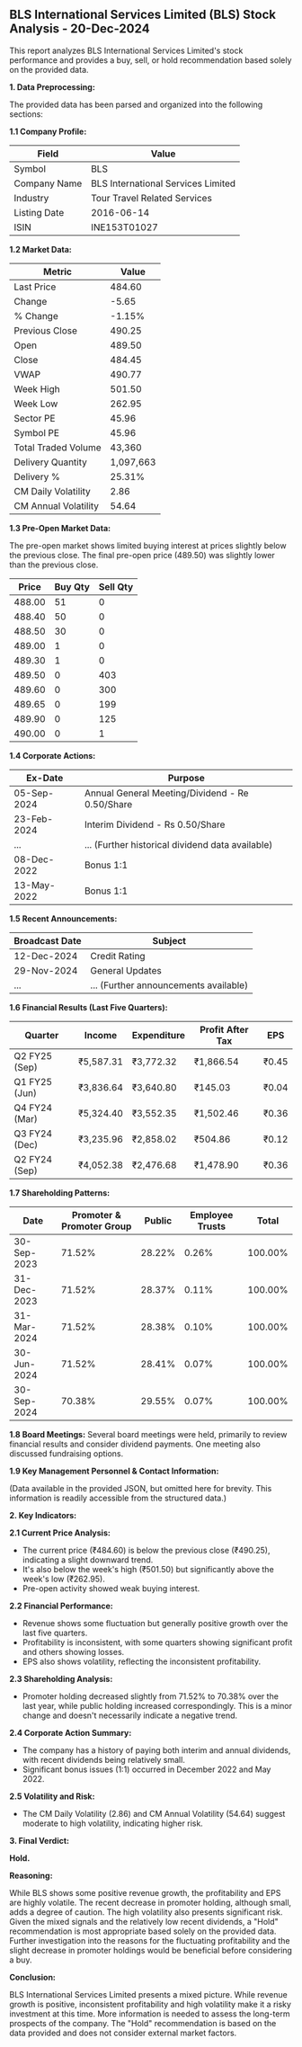 ## BLS International Services Limited (BLS) Stock Analysis - 20-Dec-2024

This report analyzes BLS International Services Limited's stock performance and provides a buy, sell, or hold recommendation based solely on the provided data.

**1. Data Preprocessing:**

The provided data has been parsed and organized into the following sections:

**1.1 Company Profile:**

| Field                 | Value                               |
|----------------------|---------------------------------------|
| Symbol                | BLS                                  |
| Company Name          | BLS International Services Limited     |
| Industry              | Tour Travel Related Services          |
| Listing Date          | 2016-06-14                           |
| ISIN                  | INE153T01027                         |


**1.2 Market Data:**

| Metric                | Value     |
|-----------------------|------------|
| Last Price            | 484.60     |
| Change                | -5.65      |
| % Change              | -1.15%     |
| Previous Close        | 490.25     |
| Open                  | 489.50     |
| Close                 | 484.45     |
| VWAP                  | 490.77     |
| Week High             | 501.50     |
| Week Low              | 262.95     |
| Sector PE             | 45.96     |
| Symbol PE             | 45.96     |
| Total Traded Volume   | 43,360     |
| Delivery Quantity     | 1,097,663  |
| Delivery %            | 25.31%    |
| CM Daily Volatility   | 2.86      |
| CM Annual Volatility  | 54.64     |


**1.3 Pre-Open Market Data:**

The pre-open market shows limited buying interest at prices slightly below the previous close.  The final pre-open price (489.50) was slightly lower than the previous close.

| Price | Buy Qty | Sell Qty |
|---|---|---|
| 488.00 | 51 | 0 |
| 488.40 | 50 | 0 |
| 488.50 | 30 | 0 |
| 489.00 | 1 | 0 |
| 489.30 | 1 | 0 |
| 489.50 | 0 | 403 |
| 489.60 | 0 | 300 |
| 489.65 | 0 | 199 |
| 489.90 | 0 | 125 |
| 490.00 | 0 | 1 |


**1.4 Corporate Actions:**

| Ex-Date     | Purpose                                      |
|-------------|----------------------------------------------|
| 05-Sep-2024 | Annual General Meeting/Dividend - Re 0.50/Share |
| 23-Feb-2024 | Interim Dividend - Rs 0.50/Share             |
| ...         | ... (Further historical dividend data available) |
| 08-Dec-2022 | Bonus 1:1                                     |
| 13-May-2022 | Bonus 1:1                                     |


**1.5 Recent Announcements:**

| Broadcast Date | Subject                                      |
|-----------------|----------------------------------------------|
| 12-Dec-2024     | Credit Rating                                 |
| 29-Nov-2024     | General Updates                               |
| ...             | ... (Further announcements available)         |


**1.6 Financial Results (Last Five Quarters):**

| Quarter      | Income     | Expenditure | Profit After Tax | EPS     |
|--------------|------------|-------------|-------------------|---------|
| Q2 FY25 (Sep) | ₹5,587.31  | ₹3,772.32   | ₹1,866.54         | ₹0.45   |
| Q1 FY25 (Jun) | ₹3,836.64  | ₹3,640.80   | ₹145.03          | ₹0.04   |
| Q4 FY24 (Mar) | ₹5,324.40  | ₹3,552.35   | ₹1,502.46         | ₹0.36   |
| Q3 FY24 (Dec) | ₹3,235.96  | ₹2,858.02   | ₹504.86          | ₹0.12   |
| Q2 FY24 (Sep) | ₹4,052.38  | ₹2,476.68   | ₹1,478.90         | ₹0.36   |


**1.7 Shareholding Patterns:**

| Date        | Promoter & Promoter Group | Public | Employee Trusts | Total |
|-------------|--------------------------|--------|-----------------|-------|
| 30-Sep-2023 | 71.52%                     | 28.22% | 0.26%           | 100.00%|
| 31-Dec-2023 | 71.52%                     | 28.37% | 0.11%           | 100.00%|
| 31-Mar-2024 | 71.52%                     | 28.38% | 0.10%           | 100.00%|
| 30-Jun-2024 | 71.52%                     | 28.41% | 0.07%           | 100.00%|
| 30-Sep-2024 | 70.38%                     | 29.55% | 0.07%           | 100.00%|


**1.8 Board Meetings:**  Several board meetings were held, primarily to review financial results and consider dividend payments.  One meeting also discussed fundraising options.


**1.9 Key Management Personnel & Contact Information:**

(Data available in the provided JSON, but omitted here for brevity.  This information is readily accessible from the structured data.)


**2. Key Indicators:**

**2.1 Current Price Analysis:**

* The current price (₹484.60) is below the previous close (₹490.25), indicating a slight downward trend.
* It's also below the week's high (₹501.50) but significantly above the week's low (₹262.95).
* Pre-open activity showed weak buying interest.

**2.2 Financial Performance:**

* Revenue shows some fluctuation but generally positive growth over the last five quarters.
* Profitability is inconsistent, with some quarters showing significant profit and others showing losses.
* EPS also shows volatility, reflecting the inconsistent profitability.

**2.3 Shareholding Analysis:**

* Promoter holding decreased slightly from 71.52% to 70.38% over the last year, while public holding increased correspondingly.  This is a minor change and doesn't necessarily indicate a negative trend.

**2.4 Corporate Action Summary:**

* The company has a history of paying both interim and annual dividends, with recent dividends being relatively small.
* Significant bonus issues (1:1) occurred in December 2022 and May 2022.

**2.5 Volatility and Risk:**

* The CM Daily Volatility (2.86) and CM Annual Volatility (54.64) suggest moderate to high volatility, indicating higher risk.

**3. Final Verdict:**

**Hold.**

**Reasoning:**

While BLS shows some positive revenue growth, the profitability and EPS are highly volatile.  The recent decrease in promoter holding, although small, adds a degree of caution.  The high volatility also presents significant risk.  Given the mixed signals and the relatively low recent dividends, a "Hold" recommendation is most appropriate based solely on the provided data.  Further investigation into the reasons for the fluctuating profitability and the slight decrease in promoter holdings would be beneficial before considering a buy.

**Conclusion:**

BLS International Services Limited presents a mixed picture.  While revenue growth is positive, inconsistent profitability and high volatility make it a risky investment at this time.  More information is needed to assess the long-term prospects of the company.  The "Hold" recommendation is based on the data provided and does not consider external market factors.
